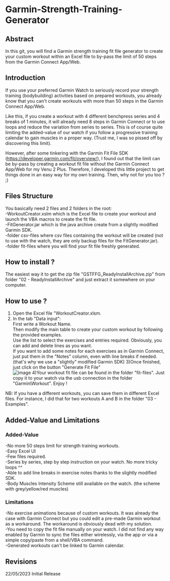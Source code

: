 # Garmin-Strength-Training-Generator


## Abstract
In this git, you will find a Garmin strength training fit file generator to create your custom workout within an Excel file to by-pass the limit of 50 steps from the Garmin Connect App/Web.


## Introduction
If you use your preferred Garmin Watch to seriously record your strength training (bodybuilding) activities based on prepared workouts, you already know that you can't create workouts with more than 50 steps in the Garmin Connect App/Web.

Like this, if you create a workout with 4 different benchpress series and 4 breaks of 1 minutes, it will already need 8 steps in Garmin Connect or to use loops and reduce the variation from series to series. This is of course quite limiting the added-value of our watch if you follow a progressive training calendar to gain muscles in a proper way. (Trust me, I was so pissed off by discovering this limit).

However, after some tinkering with the Garmin Fit File SDK (https://developer.garmin.com/fit/overview/), I found out that the limit can be by-pass by creating a workout fit file without the Garmin Connect App/Web for my Venu 2 Plus. Therefore, I developed this little project to get things done in an easy way for my own training. Then, why not for you too ? ;)


## Files Structure
You basically need 2 files and 2 folders in the root:    
-WorkoutCreator.xslm   which is the Excel file to create your workout and launch the VBA macros to create the fit file.  
-FitGenerator.jar      which is the java archive create from a slightly modified Garmin SDK.  
-folder csv-files      where csv files containing the workout will be created (not to use with the watch, they are only backup files for the FitGenerator.jar).  
-folder fit-files      where you will find your fit file freshly generated.  


## How to install ?
The easiest way it to get the zip file "GSTFFG_ReadyInstallArchive.zip" from folder "02 - ReadyInstallArchive" and just extract it somewhere on your computer.  


## How to use ?
1) Open the Excel file "WorkoutCreator.xlsm.  
2) In the tab "Data input":  
First write a Workout Name.   
Then modify the main table to create your custom workout by following the provided examples.   
Use the list to select the exercises and entries required. Obviously, you can add and delete lines as you want.   
If you want to add some notes for each exercises as in Garmin Connect, just put them in the "Notes" column, even with line breaks if needed. (that's why we use a "slightly" modified Garmin SDK)
3)Once finished, just click on the button "Generate Fit File"  
![image](https://github.com/Daniel-Vitanza/Garmin-Strength-Training-Fit-File-Generator/assets/131000256/a0d86682-f4e1-4e5b-86db-9caa9b88b542)
4)Your workout fit file can be found in the folder "fit-files". Just copy it to your watch via the usb connection in the folder "Garmin\Workout". Enjoy !  

NB: If you have a different workouts, you can save them in different Excel files. For instance, I did that for two workouts A and B in the folder "03 - Examples".  

## Added-Value and Limitations
### Added-Value
-No more 50 steps limit for strength training workouts.  
-Easy Excel UI  
-Few files required.  
-Series by series, step by step instruction on your watch. No more tricky loops ^^  
-Able to add line breaks in exercise notes thanks to the slightly modified SDK.  
-Body Muscles Intensity Scheme still available on the watch. (the scheme with grey/yellow/red muscles)  
### Limitations
-No exercise animations because of custom workouts. It was already the case with Garmin Connect but you could edit a pre-made Garmin workout as a workaround. The workaround is obviously dead with my solution.  
-You need to copy the fit file manually on your watch. I did not find any way enabled by Garmin to sync the files either wirelessly, via the app or via a simple copy/paste from a shell/VBA command.  
-Generated workouts can't be linked to Garmin calendar.  

## Revisions
22/05/2023 Initial Release  
